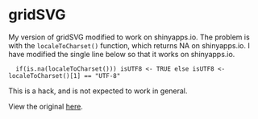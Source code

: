gridSVG
=======

My version of gridSVG modified to work on shinyapps.io. The problem is with the `localeToCharset()` function, which returns NA on shinyapps.io. I have modified the single line below so that it works on shinyapps.io. 


      if(is.na(localeToCharset())) isUTF8 <- TRUE else isUTF8 <- localeToCharset()[1] == "UTF-8"
     
This is a hack, and is not expected to work in general.      

View the original [here](https://sjp.co.nz/projects/gridsvg/).
